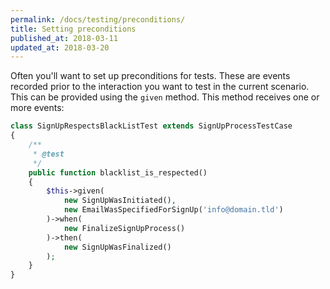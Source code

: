```yaml
---
permalink: /docs/testing/preconditions/
title: Setting preconditions
published_at: 2018-03-11
updated_at: 2018-03-20
---
```


Often you'll want to set up preconditions for tests. These are events recorded prior
to the interaction you want to test in the current scenario. This can be provided
using the `given` method. This method receives one or more events:

```php
class SignUpRespectsBlackListTest extends SignUpProcessTestCase
{
    /**
     * @test
     */
    public function blacklist_is_respected()
    {
        $this->given(
            new SignUpWasInitiated(),
            new EmailWasSpecifiedForSignUp('info@domain.tld')
        )->when(
            new FinalizeSignUpProcess()
        )->then(
            new SignUpWasFinalized()
        );
    } 
}
```
